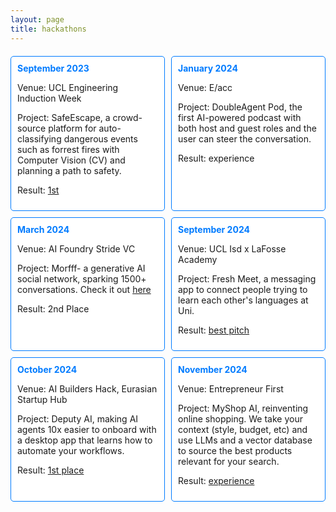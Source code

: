 ```yaml
---
layout: page
title: hackathons
---
```


<div class="calendar">
    <div class="calendar-header">
    </div>
    <div class="calendar-grid">
        <div class="calendar-item">
            <span class="date">September 2023</span>
            <p>Venue: UCL Engineering Induction Week </p>
            <p>Project: SafeEscape, a crowd-source platform for auto-classifying dangerous events such as forrest fires with Computer Vision (CV) and planning a path to safety.</p>
            <p>Result: <a href="https://www.ucl.ac.uk/computer-science/news/2024/feb/ucl-hackathon-how-ai-can-assist-humanitarian-crisis">1st</a></p>
        </div>
        <div class="calendar-item">
            <span class="date">January 2024</span>
            <p>Venue: E/acc </p>
            <p>Project: DoubleAgent Pod, the first AI-powered podcast with both host and guest roles and the user can steer the conversation.</p>
            <p>Result: experience</p>
        </div>
                <div class="calendar-item">
            <span class="date">March 2024</span>
            <p>Venue: AI Foundry Stride VC </p>
            <p>Project: Morfff- a generative AI social network, sparking 1500+ conversations. Check it out <a href="https://apps.apple.com/be/app/morfff/id6474212419">here</a>   </p>
            <p>Result: 2nd Place</p>
        </div>
        <div class="calendar-item">
            <span class="date">September 2024</span>
            <p>Venue: UCL Isd x LaFosse Academy</p>
            <p>Project: Fresh Meet, a messaging app to connect people trying to learn each other's languages at Uni.</p>
            <p>Result: <a href="https://github.com/ucl-isd/hackathon-fresh-meet">best pitch</a></p>
        </div>
        <div class="calendar-item">
            <span class="date">October 2024</span>
            <p>Venue: AI Builders Hack, Eurasian Startup Hub</p>
            <p>Project: Deputy AI, making AI agents 10x easier to onboard with a desktop app that learns how to automate your workflows.</p>
            <p>Result: <a href="https://www.linkedin.com/posts/natemcarey_over-this-past-weekend-zakhar-and-i-teamed-activity-7254093748475674625-dOs_?utm_source=share&utm_medium=member_desktop">1st place</a></p>
        </div>
        <div class="calendar-item">
            <span class="date">November 2024</span>
            <p>Venue: Entrepreneur First</p>
            <p>Project: MyShop AI, reinventing online shopping. We take your context (style, budget, etc) and use LLMs and a vector database to source the best products relevant for your search. </p>
            <p>Result: <a href="https://www.dropbox.com/scl/fi/c2b644cord200mefms37a/ef-hack.mp4?rlkey=v18vq28ty4sz81llgzzufah9e&st=io7qrz6p&dl=0">experience</a></p>
        </div>
        <!-- Add more events as needed -->
    </div>
</div> 

<style>
.calendar {
    margin: 20px 0;
}

.calendar-header {
    text-align: center;
    margin-bottom: 10px;
}

.calendar-grid {
    display: grid;
    grid-template-columns: repeat(auto-fill, minmax(200px, 1fr));
    gap: 10px;
}

.calendar-item {
    border: 1px solid #007bff;
    border-radius: 5px;
    padding: 10px;
    background-color: white;
    transition: background-color 0.3s;
}

.calendar-item:hover {
    background-color: #f0f8ff; /* Light blue on hover */
}

.date {
    font-weight: bold;
    color: #007bff;
}
</style>
